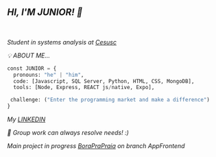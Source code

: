 
                                                                                                                                          
 ## *HI, I'M JUNIOR! 👋* ㅤㅤㅤㅤㅤㅤㅤㅤㅤㅤㅤㅤㅤㅤㅤㅤㅤㅤㅤㅤㅤㅤㅤ


*Student in systems analysis at [Cesusc](https://cesusc.edu.br)*

*💡 ABOUT ME...*
```py
const JUNIOR = {
  pronouns: "he" | "him",
  code: [Javascript, SQL Server, Python, HTML, CSS, MongoDB],
  tools: [Node, Express, REACT js/native, Expo],

 challenge: ("Enter the programming market and make a difference")
}
```
*My [LINKEDIN](https://www.linkedin.com/in/luiz-carlos-francisco-junior-a81062274/)*

*🤝 Group work can always resolve needs! :)*

*Main project in progress [BoraPraPraia](https://github.com/llucaasbarros/boraprapraia/tree/App) on branch AppFrontend*
##
